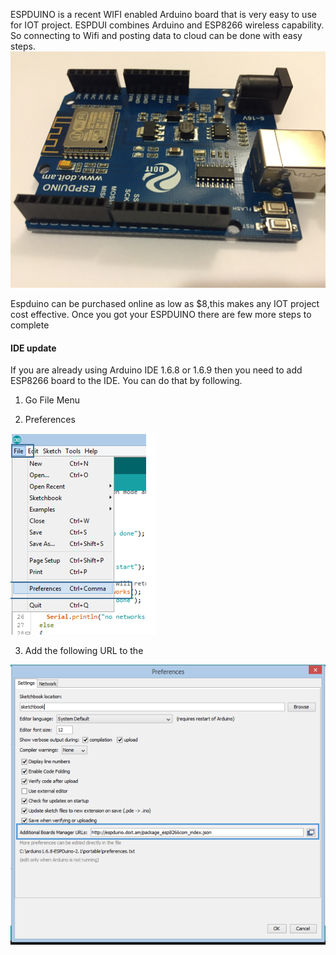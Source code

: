 ESPDUINO is a recent WIFI enabled Arduino board that is very easy to use for IOT project. ESPDUI combines Arduino and ESP8266 wireless capability. So connecting to Wifi and posting data to cloud can be done with easy steps. 
![alt tag](https://github.com/westboroughIOT/hello-wiot-club/blob/master/microcontrollers/ESPDuino/IMG_1137.JPG)

Espduino can be purchased online as low as $8,this makes any IOT project cost effective.
Once you got your ESPDUINO there are few more steps to complete

#### IDE update

If you are already using Arduino IDE 1.6.8 or 1.6.9 then you need to add ESP8266 board to the IDE. 
You can do that by following.

1. Go  File Menu

2. Preferences

![alt tag](https://github.com/westboroughIOT/hello-wiot-club/blob/master/microcontrollers/ESPDuino/Path.PNG)

3. Add the following URL to the  

![alt tag](https://github.com/westboroughIOT/hello-wiot-club/blob/master/microcontrollers/ESPDuino/Preference.PNG)

